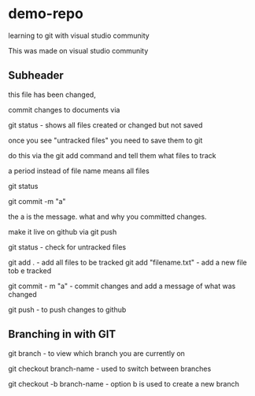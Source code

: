 # demo-repo

learning to git with visual studio community

This was made on visual studio community

## Subheader

this file has been changed,

commit changes to documents via

git status - shows all files created or changed but not saved

once you see "untracked files" you need to save them to git

do this via the git add command and tell them what files to track

a period instead of file name means all files

git status

git commit -m "a"  

the a is the message.
 what and why you committed changes.

 make it live on github via git push

 git status						- check for untracked files

 git add .						- add all files to be tracked
 git add "filename.txt"			- add a new file tob e tracked

 git commit - m "a"				- commit changes and add a message of what was changed

 git push						- to push changes to github


Branching in with GIT
---------------------
git branch						- to view which branch you are currently on

git checkout branch-name					- used to switch between branches

git checkout -b branch-name		- option b is used to create a new branch
